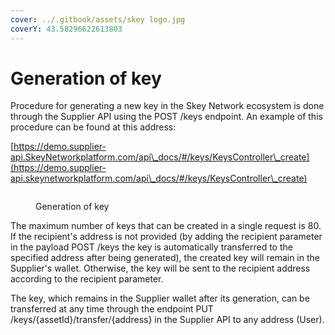 ```yaml
---
cover: ../.gitbook/assets/skey logo.jpg
coverY: 43.58296622613803
---
```


# Generation of key

Procedure for generating a new key in the Skey Network ecosystem is done through the Supplier API using the POST /keys endpoint. An example of this procedure can be found at this address:

[https://demo.supplier-api.SkeyNetworkplatform.com/api\_docs/#/keys/KeysController\_create](https://demo.supplier-api.skeynetworkplatform.com/api\_docs/#/keys/KeysController\_create)

<figure><img src="https://lh5.googleusercontent.com/LNzPST7Dz1iLZrModx06NOPdXchgkFUH5_nkdJD9xFkjWfKHz6B-tBv0_2yFHnNG-KJQmEDGjnvoPu2PBSG3keQBEmWZ8iIgwVTDHo08vfDQHXrMCFpJ8yQuSjG98PqgdAGi0NgiRisRfZKT2e-jVTt39kLPCbTMekX2OQZRF76gk234DYAbJg" alt=""><figcaption><p>Generation of key</p></figcaption></figure>

The maximum number of keys that can be created in a single request is 80. If the recipient's address is not provided (by adding the recipient parameter in the payload POST /keys the key is automatically transferred to the specified address after being generated), the created key will remain in the Supplier's wallet. Otherwise, the key will be sent to the recipient address according to the recipient parameter.

The key, which remains in the Supplier wallet after its generation, can be transferred at any time through the endpoint PUT /keys/{assetId}/transfer/{address} in the Supplier API to any address (User).
